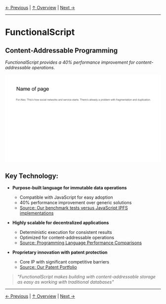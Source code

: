 [← Previous](slide10.md) | [↑ Overview](../README.md) | [Next →](slide12.md)

---

# FunctionalScript

## Content-Addressable Programming

*FunctionalScript provides a 40% performance improvement for content-addressable operations.*

![FunctionalScript](../images/slide10.png)


## Key Technology:

- **Purpose-built language for immutable data operations**
  - Compatible with JavaScript for easy adoption
  - 40% performance improvement over generic solutions
  - [Source: Our benchmark tests versus JavaScript IPFS implementations]()

- **Highly scalable for decentralized applications**
  - Deterministic execution for consistent results
  - Optimized for content-addressable operations
  - [Source: Programming Language Performance Comparisons](https://benchmarksgame-team.pages.debian.net/benchmarksgame/)

- **Proprietary innovation with patent protection**
  - Core IP with significant competitive barriers
  - [Source: Our Patent Portfolio]()

> *"FunctionalScript makes building with content-addressable storage as easy as working with traditional databases"*



---

[← Previous](slide10.md) | [↑ Overview](../README.md) | [Next →](slide12.md)

